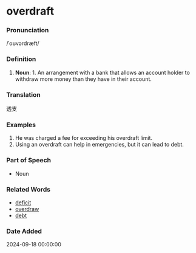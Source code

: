# overdraft
### Pronunciation
/ˈoʊvərdræft/
### Definition
1. **Noun**: 1. An arrangement with a bank that allows an account holder to withdraw more money than they have in their account.
### Translation
透支
### Examples
1. He was charged a fee for exceeding his overdraft limit.
2. Using an overdraft can help in emergencies, but it can lead to debt.
### Part of Speech
- Noun
### Related Words
- [deficit](deficit.md)
- [overdraw](overdraw.md)
- [debt](debt.md)
### Date Added
2024-09-18 00:00:00